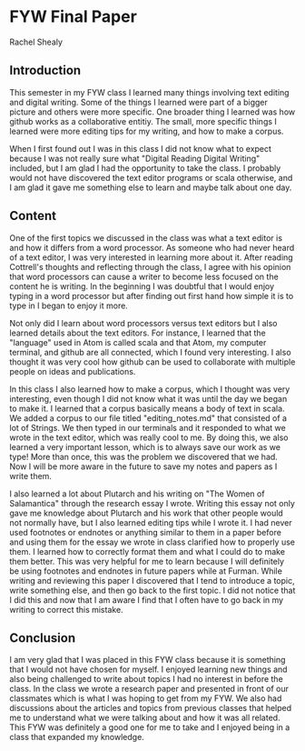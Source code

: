 # FYW Final Paper

Rachel Shealy

## Introduction


This semester in my FYW class I learned many things involving text editing and digital writing.  Some of the things I learned were part of a bigger picture and others were more specific.  One broader thing I learned was how github works as a collaborative entitiy.  The small, more specific things I learned were more editing tips for my writing, and how to make a corpus.

When I first found out I was in this class I did not know what to expect because I was not really sure what "Digital Reading Digital Writing" included, but I am glad I had the opportunity to take the class.  I probably would not have discovered the text editor programs or scala otherwise, and I am glad it gave me something else to learn and maybe talk about one day.  

## Content

One of the first topics we discussed in the class was what a text editor is and how it differs from a word processor.  As someone who had never heard of a text editor, I was very interested in learning more about it.  After reading Cottrell's thoughts and reflecting through the class, I agree with his opinion that word processors can cause a writer to become less focused on the content he is writing.  In the beginning I was doubtful that I would enjoy typing in a word processor but after finding out first hand how simple it is to type in I began to enjoy it more.  

Not only did I learn about word processors versus text editors but I also learned details about the text editors.  For instance, I learned that the "language" used in Atom is called scala and that Atom, my computer terminal, and github are all connected, which I found very interesting.  I also thought it was very cool how github can be used to collaborate with multiple people on ideas and publications.

In this class I also learned how to make a corpus, which I thought was very interesting, even though I did not know what it was until the day we began to make it.  I learned that a corpus basically means a body of text in scala.  We added a corpus to our file titled "editing_notes.md" that consisted of a lot of Strings. We then typed in our terminals and it responded to what we wrote in the text editor, which was really cool to me. By doing this, we also learned a very important lesson, which is to always save our work as we type! More than once, this was the problem we discovered that we had.  Now I will be more aware in the future to save my notes and papers as I write them.

I also learned a lot about Plutarch and his writing on "The Women of Salamantica" through the research essay I wrote.  Writing this essay not only gave me knowledge about Plutarch and his work that other people would not normally have, but I also learned editing tips while I wrote it.  I had never used footnotes or endnotes or anything similar to them in a paper before and using them for the essay we wrote in class clarified how to properly use them.  I learned how to correctly format them and what I could do to make them better.  This was very helpful for me to learn because I will definitely be using footnotes and endnotes in future papers while at Furman.  While writing and reviewing this paper I discovered that I tend to introduce a topic, write something else, and then go back to the first topic. I did not notice that I did this and now that I am aware I find that I often have to go back in my writing to correct this mistake.

## Conclusion
I am very glad that I was placed in this FYW class because it is something that I would not have chosen for myself.  I enjoyed learning new things and also being challenged to write about topics I had no interest in before the class.  In the class we wrote a research paper and presented in front of our classmates which is what I was hoping to get from my FYW.  We also had discussions about the articles and topics from previous classes that helped me to understand what we were talking about and how it was all related.  This FYW was definitely a good one for me to take and I enjoyed being in a class that expanded my knowledge.

